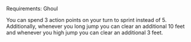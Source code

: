 Requirements: Ghoul

You can spend 3 action points on your turn to sprint instead of 5. Additionally, whenever you long jump you can clear an additional 10 feet and whenever you high jump you can clear an additional 3 feet.